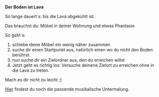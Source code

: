 **Der Boden ist Lava**

So lange dauert´s: bis die Lava abgekühlt ist.

Das brauchst du: Möbel in deiner Wohnung und etwas Phantasie

So geht´s:
  1. schiebe deine Möbel ein wenig näher zusammen
  2. suche dir einen Startpunkt aus, natürlich einen wo du nicht den Boden berührst.
  3. nun suche dir ein Zielordner aus, den du erreichen willst
  4. Jetzt geht es richtig los: Versuche deinene Zielort zu erreichen ohne in die Lava zu treten.
  
Mach es dir nicht zu leicht ;)

[Hier](https://www.youtube.com/watch?v=DeXoACwOT1o) findest du noch die passende musikalische Untermalung.
